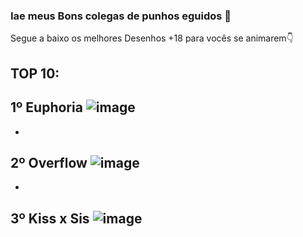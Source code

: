 ### Iae meus Bons colegas de punhos eguidos 👋

Segue a baixo os melhores Desenhos +18 para vocês se animarem👇

TOP 10:
-
1º Euphoria
![image](https://user-images.githubusercontent.com/101147555/202453154-80cbf0b2-18fb-4947-a0f4-13dc3dc4f570.png)
-
-
2º Overflow
![image](https://user-images.githubusercontent.com/101147555/202453733-256ddc72-0210-49b2-be0e-e436058adc16.png)
-
-
3º Kiss x Sis
![image](https://user-images.githubusercontent.com/101147555/202453389-901122cb-cfdd-40d7-9f36-8dd72abc65bf.png)
-
